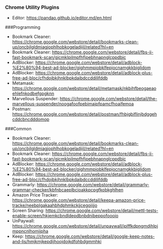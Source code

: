 ### Chrome Utility Plugins

- Editor: https://pandao.github.io/editor.md/en.html

###Programming
- Bookmark Cleaner: https://chrome.google.com/webstore/detail/bookmarks-clean-up/oncbjlgldmiagjophlhobkogeladjijl/related?hl=en
- Bookmark Cleaner: https://chrome.google.com/webstore/detail/fbs-ii-fast-bookmark-scan/gjcmklpilmpfhfjpebhnapnglcppdbic
- AdBlocker: https://chrome.google.com/webstore/detail/adblock-%E2%80%94-best-ad-blocker/gighmmpiobklfepjocnamgkkbiglidom
- AdBlocker: https://chrome.google.com/webstore/detail/adblock-plus-free-ad-bloc/cfhdojbkjhnklbpkdaibdccddilifddb
- Metamask: https://chrome.google.com/webstore/detail/metamask/nkbihfbeogaeaoehlefnkodbefgpgknn
- Marvellous Suspender: https://chrome.google.com/webstore/detail/the-marvellous-suspender/noogafoofpebimajpfpamcfhoaifemoa
- Postman: https://chrome.google.com/webstore/detail/postman/fhbjgbiflinjbdggehcddcbncdddomop


###Common
- Bookmark Cleaner: https://chrome.google.com/webstore/detail/bookmarks-clean-up/oncbjlgldmiagjophlhobkogeladjijl/related?hl=en
- Bookmark Cleaner: https://chrome.google.com/webstore/detail/fbs-ii-fast-bookmark-scan/gjcmklpilmpfhfjpebhnapnglcppdbic
- AdBlocker: https://chrome.google.com/webstore/detail/adblock-%E2%80%94-best-ad-blocker/gighmmpiobklfepjocnamgkkbiglidom
- AdBlocker: https://chrome.google.com/webstore/detail/adblock-plus-free-ad-bloc/cfhdojbkjhnklbpkdaibdccddilifddb
- Grammarly: https://chrome.google.com/webstore/detail/grammarly-grammar-checker/kbfnbcaeplbcioakkpcpgfkobkghlhen
- Amazon Price Tracker: https://chrome.google.com/webstore/detail/keepa-amazon-price-tracke/neebplgakaahbhdphmkckjjcegoiijjo
- Screen Sharing: https://chrome.google.com/webstore/detail/mettl-tests-enable-screen/hkjemkcbndldepdbnbdnibeppofoooio
- UnPaywall: https://chrome.google.com/webstore/detail/unpaywall/iplffkdpngmdjhlpjmppncnlhomiipha
- Keep: https://chrome.google.com/webstore/detail/google-keep-notes-and-lis/hmjkmjkepdijhoojdojkdfohbdgmmhki